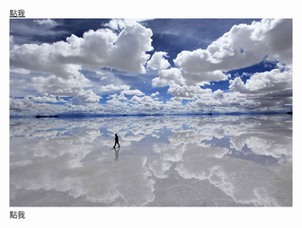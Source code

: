 <a href="#!" class="btn" onclick="Materialize.fadeInImage('#image-test')">點我</a>
<img id="image-test" class="materialboxed" src="../media/uyuni1.jpg">  
<a class="btn" onclick="Materialize.toast('測試訊息',4000,'rounded')">點我</a>  